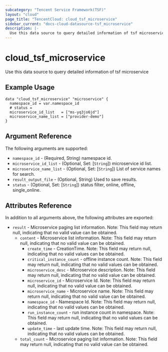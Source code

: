 ```yaml
---
subcategory: "Tencent Service Framework(TSF)"
layout: "cloud"
page_title: "TencentCloud: cloud_tsf_microservice"
sidebar_current: "docs-cloud-datasource-tsf_microservice"
description: |-
  Use this data source to query detailed information of tsf microservice
---
```


# cloud_tsf_microservice

Use this data source to query detailed information of tsf microservice

## Example Usage

```hcl
data "cloud_tsf_microservice" "microservice" {
  namespace_id = var.namespace_id
  # status =
  microservice_id_list   = ["ms-yq3jo6jd"]
  microservice_name_list = ["provider-demo"]
}
```

## Argument Reference

The following arguments are supported:

* `namespace_id` - (Required, String) namespace id.
* `microservice_id_list` - (Optional, Set: [`String`]) microservice id list.
* `microservice_name_list` - (Optional, Set: [`String`]) List of service names for search.
* `result_output_file` - (Optional, String) Used to save results.
* `status` - (Optional, Set: [`String`]) status filter, online, offline, single_online.

## Attributes Reference

In addition to all arguments above, the following attributes are exported:

* `result` - Microservice paging list information. Note: This field may return null, indicating that no valid value can be obtained.
  * `content` - Microservice list information. Note: This field may return null, indicating that no valid value can be obtained.
    * `create_time` - CreationTime. Note: This field may return null, indicating that no valid values can be obtained.
    * `critical_instance_count` - offline instance count.  Note: This field may return null, indicating that no valid values can be obtained.
    * `microservice_desc` - Microservice description. Note: This field may return null, indicating that no valid value can be obtained.
    * `microservice_id` - Microservice Id. Note: This field may return null, indicating that no valid value can be obtained.
    * `microservice_name` - Microservice name. Note: This field may return null, indicating that no valid value can be obtained.
    * `namespace_id` - Namespace Id.  Note: This field may return null, indicating that no valid values can be obtained.
    * `run_instance_count` - run instance count in namespace.  Note: This field may return null, indicating that no valid values can be obtained.
    * `update_time` - last update time.  Note: This field may return null, indicating that no valid values can be obtained.
  * `total_count` - Microservice paging list information. Note: This field may return null, indicating that no valid value can be obtained.


